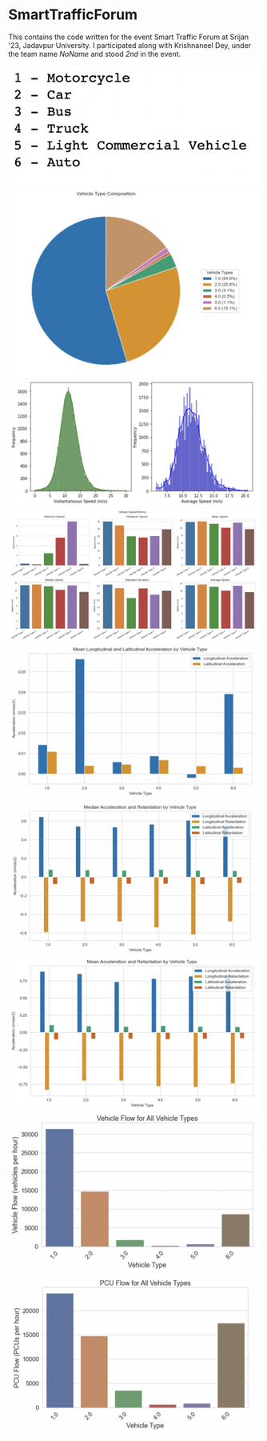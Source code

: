 # SmartTrafficForum
This contains the code written for the event Smart Traffic Forum at Srijan '23, Jadavpur University. I participated along with Krishnaneel Dey, under the team name *NoName* and stood *2nd* in the event.


<img src = "demo/Screenshot 2023-04-19 at 8.22.43 PM.png">


<img src = "demo/Screenshot 2023-04-19 at 8.22.02 PM.png">


<img src = "demo/Screenshot 2023-04-19 at 8.21.03 PM.png">


<img src = "demo/Screenshot 2023-04-19 at 8.21.18 PM.png">


<img src = "demo/Screenshot 2023-04-19 at 8.21.29 PM.png">


<img src = "demo/Screenshot 2023-04-19 at 8.21.42 PM.png">


<img src = "demo/Screenshot 2023-04-19 at 8.21.52 PM.png">


<img src = "demo/Screenshot 2023-04-19 at 8.22.20 PM.png">


<img src = "demo/Screenshot 2023-04-19 at 8.22.29 PM.png">
